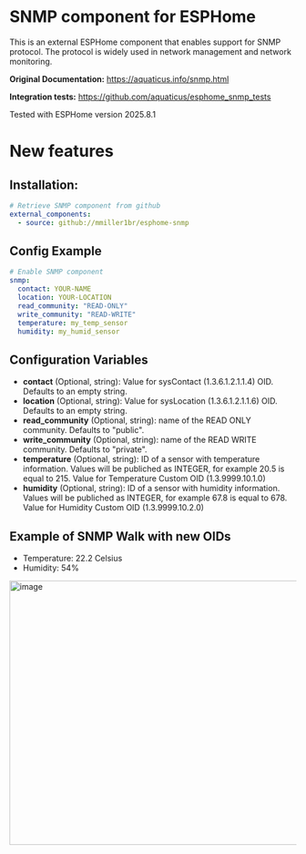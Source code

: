 # SNMP component for ESPHome

This is an external ESPHome component that enables support for SNMP protocol. The protocol is widely used in network management and network monitoring.

**Original Documentation:** https://aquaticus.info/snmp.html

**Integration tests:** https://github.com/aquaticus/esphome_snmp_tests

Tested with ESPHome version 2025.8.1


# New features

## Installation:
```yaml
# Retrieve SNMP component from github
external_components:
  - source: github://mmiller1br/esphome-snmp
```

## Config Example
```yaml
# Enable SNMP component
snmp:
  contact: YOUR-NAME
  location: YOUR-LOCATION
  read_community: "READ-ONLY"
  write_community: "READ-WRITE"
  temperature: my_temp_sensor
  humidity: my_humid_sensor
```

## Configuration Variables

- **contact** (Optional, string): Value for sysContact (1.3.6.1.2.1.1.4) OID. Defaults to an empty string.
- **location** (Optional, string): Value for sysLocation (1.3.6.1.2.1.1.6) OID. Defaults to an empty string.
- **read_community** (Optional, string): name of the READ ONLY community. Defaults to "public".
- **write_community** (Optional, string): name of the READ WRITE community. Defaults to "private".
- **temperature** (Optional, string): ID of a sensor with temperature information. Values will be publiched as INTEGER, for example 20.5 is equal to 215.
  Value for Temperature Custom OID (1.3.9999.10.1.0)
- **humidity** (Optional, string): ID of a sensor with humidity information. Values will be publiched as INTEGER, for example 67.8 is equal to 678.
  Value for Humidity Custom OID (1.3.9999.10.2.0)

## Example of SNMP Walk with new OIDs

- Temperature: 22.2 Celsius
- Humidity: 54%
  
<img width="675" height="464" alt="image" src="https://github.com/user-attachments/assets/cfe2ae0f-16b1-4b0f-900d-de6b30cfc67b" />

